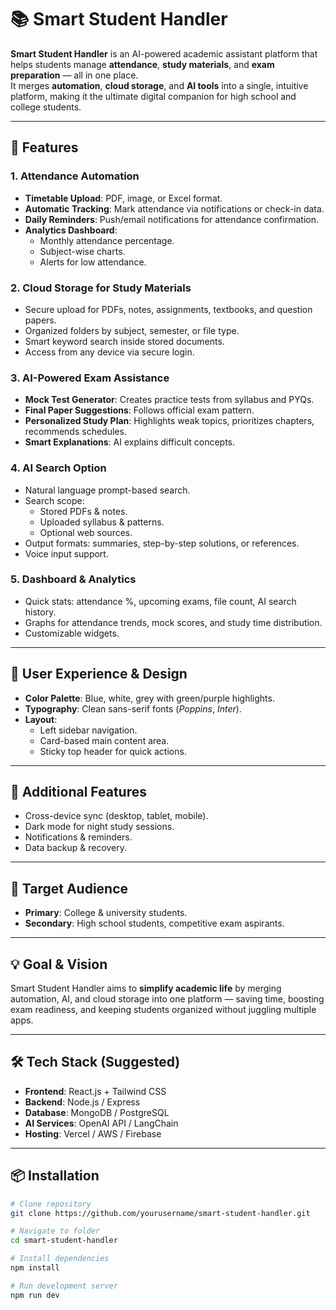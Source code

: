 # 📚 Smart Student Handler

**Smart Student Handler** is an AI-powered academic assistant platform that helps students manage **attendance**, **study materials**, and **exam preparation** — all in one place.  
It merges **automation**, **cloud storage**, and **AI tools** into a single, intuitive platform, making it the ultimate digital companion for high school and college students.

---

## 🚀 Features

### 1. Attendance Automation
- **Timetable Upload**: PDF, image, or Excel format.
- **Automatic Tracking**: Mark attendance via notifications or check-in data.
- **Daily Reminders**: Push/email notifications for attendance confirmation.
- **Analytics Dashboard**:  
  - Monthly attendance percentage.  
  - Subject-wise charts.  
  - Alerts for low attendance.

### 2. Cloud Storage for Study Materials
- Secure upload for PDFs, notes, assignments, textbooks, and question papers.
- Organized folders by subject, semester, or file type.
- Smart keyword search inside stored documents.
- Access from any device via secure login.

### 3. AI-Powered Exam Assistance
- **Mock Test Generator**: Creates practice tests from syllabus and PYQs.
- **Final Paper Suggestions**: Follows official exam pattern.
- **Personalized Study Plan**: Highlights weak topics, prioritizes chapters, recommends schedules.
- **Smart Explanations**: AI explains difficult concepts.

### 4. AI Search Option
- Natural language prompt-based search.
- Search scope:
  - Stored PDFs & notes.
  - Uploaded syllabus & patterns.
  - Optional web sources.
- Output formats: summaries, step-by-step solutions, or references.
- Voice input support.

### 5. Dashboard & Analytics
- Quick stats: attendance %, upcoming exams, file count, AI search history.
- Graphs for attendance trends, mock scores, and study time distribution.
- Customizable widgets.

---

## 🎨 User Experience & Design

- **Color Palette**: Blue, white, grey with green/purple highlights.
- **Typography**: Clean sans-serif fonts (*Poppins*, *Inter*).
- **Layout**:  
  - Left sidebar navigation.  
  - Card-based main content area.  
  - Sticky top header for quick actions.

---

## 📱 Additional Features

- Cross-device sync (desktop, tablet, mobile).
- Dark mode for night study sessions.
- Notifications & reminders.
- Data backup & recovery.

---

## 🎯 Target Audience

- **Primary**: College & university students.
- **Secondary**: High school students, competitive exam aspirants.

---

## 💡 Goal & Vision

Smart Student Handler aims to **simplify academic life** by merging automation, AI, and cloud storage into one platform — saving time, boosting exam readiness, and keeping students organized without juggling multiple apps.

---

## 🛠 Tech Stack (Suggested)

- **Frontend**: React.js + Tailwind CSS  
- **Backend**: Node.js / Express  
- **Database**: MongoDB / PostgreSQL  
- **AI Services**: OpenAI API / LangChain  
- **Hosting**: Vercel / AWS / Firebase  

---

## 📦 Installation

```bash
# Clone repository
git clone https://github.com/yourusername/smart-student-handler.git

# Navigate to folder
cd smart-student-handler

# Install dependencies
npm install

# Run development server
npm run dev
